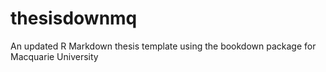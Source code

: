 # thesisdownmq
An updated R Markdown thesis template using the bookdown package for Macquarie University
